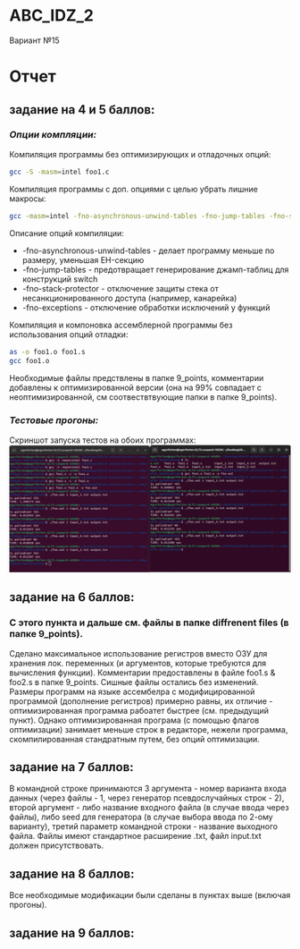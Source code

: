 # ABC_IDZ_2
Вариант №15

# Отчет
## задание на 4 и 5 баллов:
### _Опции компляции:_
Компиляция программы без оптимизирующих и отладочных опций:
```sh
gcc -S -masm=intel foo1.c
```
Компиляция программы с доп. опциями с целью убрать лишние макросы:
```sh
gcc -masm=intel -fno-asynchronous-unwind-tables -fno-jump-tables -fno-stack-protector -fno-exceptions foo1.c -S -o foo1.s
```

Описание опций компиляции:
- -fno-asynchronous-unwind-tables - делает программу меньше по размеру, уменьшая EH-секцию
- -fno-jump-tables - предотвращает генерирование джамп-таблиц для конструкций switch
- -fno-stack-protector - отключение защиты стека от несанкционированного доступа (например, канарейка)
- -fno-exceptions - отключение обработки исключений у функций

Компиляция и компоновка ассемблерной программы без использования опций отладки:
```sh
as -o foo1.o foo1.s
gcc foo1.o
```
Необходимые файлы предствлены в папке 9_points, комментарии добавлены к оптимизированной версии (она на 99% совпадает с неоптимизированной, см соотвествтвующие папки в папке 9_points).

### _Тестовые прогоны:_
Скриншот запуска тестов на обоих программах:
![Тесты на оценку 4 и 5](/tests/Tests_1_part.png)

## задание на 6 баллов:

### С этого пункта и дальше см. файлы в папке diffrenent files (в папке 9_points).

Сделано максимальное использование регистров вместо ОЗУ для хранения лок. переменных (и аргументов, которые требуются для вычисления функции). Комментарии предоставлены в файле foo1.s & foo2.s в папке 9_points. Сишные файлы остались без изменений.
Размеры программ на языке ассембелра с модифицированной программой (дополнение регистров) примерно равны, их отличие - оптимизированная программа рабоатет быстрее (см. предыдущий пункт).
Однако оптимизированная програма (с помощью флагов оптимизации) занимает меньше строк в редакторе, нежели программа, скомпилированная стандратным путем, без опций оптимизации.

## задание на 7 баллов:
В командной строке принимаются 3 аргумента - номер варианта входа данных (через файлы - 1, через генератор псевдослучайных строк - 2), второй аргумент - либо название входного файла (в случае ввода через файлы), либо seed для генератора (в случае выбора ввода по 2-ому варианту), третий параметр командной строки - название выходного файла. Файлы имеют стандартное расширение .txt, файл input.txt должен присутствовать.

## задание на 8 баллов:
Все необходимые модификации были сделаны в пунктах выше (включая прогоны).

## задание на 9 баллов:

